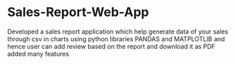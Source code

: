 # Sales-Report-Web-App
Developed a sales report application which help generate data of your sales through csv in charts using python libraries PANDAS and MATPLOTLIB and hence user can add review based on the report and download it as PDF
added many features
